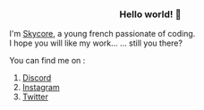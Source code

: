 <h3 align="center">Hello world! 👋</h3>

I'm [Skycore](https://github.com/skycoore), a young french passionate of coding.<br>
I hope you will like my work...
... still you there?

<summary>You can find me on :</summary>
<ol>
<li><a href="">Discord</a></li>
<li><a href="">Instagram</a></li>
<li><a href="">Twitter</a></li>
</ol>
